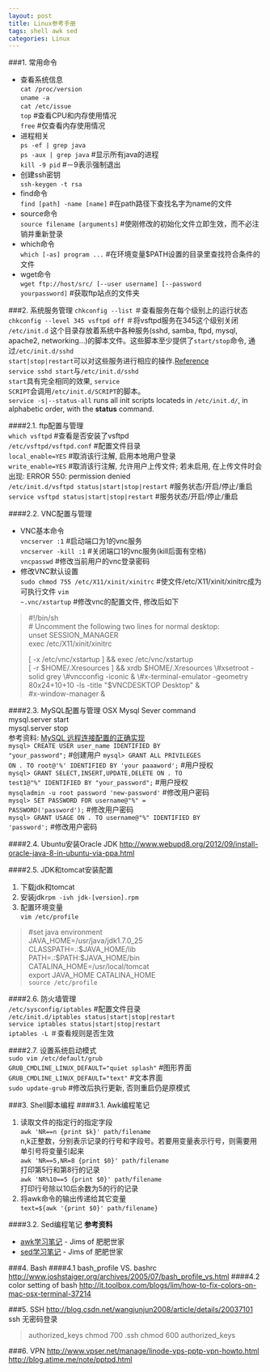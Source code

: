 ```yaml
---
layout: post
title: Linux参考手册
tags: shell awk sed
categories: Linux
---
```

###1. 常用命令
- 查看系统信息  
<code>cat /proc/version</code>  
<code>uname -a</code>  
<code>cat /etc/issue</code>  
<code>top</code>  #查看CPU和内存使用情况  
<code>free</code> #仅查看内存使用情况  
- 进程相关  
<code>ps -ef | grep java</code>  
<code>ps -aux | grep java</code> #显示所有java的进程  
<code>kill -9 pid</code> #－9表示强制退出  
- 创建ssh密钥  
<code>ssh-keygen -t rsa</code>  
- find命令  
<code>find [path] -name [name]</code> #在path路径下查找名字为name的文件
- source命令  
<code>source filename [arguments]</code> #使刚修改的初始化文件立即生效，而不必注销并重新登录  
- which命令  
<code>which [-as] program ...</code> #在环境变量$PATH设置的目录里查找符合条件的文件  
- wget命令  
<code>wget ftp://host/src/ [--user username] [--password yourpassword]</code> #获取ftp站点的文件夹  

###2. 系统服务管理
<code>chkconfig --list</code> ＃查看服务在每个级别上的运行状态  
<code>chkconfig --level 345 vsftpd off</code> ＃将vsftpd服务在345这个级别关闭  
<code>/etc/init.d</code> 这个目录存放着系统中各种服务(sshd, samba, ftpd, mysql, apache2, networking...)的脚本文件。这些脚本至少提供了<code>start/stop</code>命令, 通过<code>/etc/init.d/sshd start|stop|restart</code>可以对这些服务进行相应的操作.[Reference](http://www.ghacks.net/2009/04/04/get-to-know-linux-the-etcinitd-directory/)  
<code>service sshd start</code>与<code>/etc/init.d/sshd start</code>具有完全相同的效果, <code>service SCRIPT</code>会调用<code>/etc/init.d/SCRIPT</code>的脚本。  
<code>service -s|--status-all</code> runs all init scripts locateds in <code>/etc/init.d/</code>, in alphabetic order, with the **status** command.  

####2.1. ftp配置与管理  
<code>which vsftpd</code> #查看是否安装了vsftpd  
<code>/etc/vsftpd/vsftpd.conf</code>    #配置文件目录  
<code>local_enable=YES</code> #取消该行注解, 启用本地用户登录  
<code>write_enable=YES</code> #取消该行注解, 允许用户上传文件; 若未启用, 在上传文件时会出现: ERROR 550: permission denied  
<code>/etc/init.d/vsftpd status|start|stop|restart</code> #服务状态/开启/停止/重启  
<code>service vsftpd status|start|stop|restart</code> #服务状态/开启/停止/重启  

####2.2. VNC配置与管理  
- VNC基本命令  
<code>vncserver :1</code> #启动端口为1的vnc服务  
<code>vncserver -kill :1</code> #关闭端口1的vnc服务(kill后面有空格)  
<code>vncpasswd</code> #修改当前用户的vnc登录密码
- 修改VNC默认设置  
<code>sudo chmod 755 /etc/X11/xinit/xinitrc</code> #使文件/etc/X11/xinit/xinitrc成为可执行文件
<code>vim ~.vnc/xstartup</code> #修改vnc的配置文件, 修改后如下  
>\#!/bin/sh  
>\# Uncomment the following two lines for normal desktop:  
>unset SESSION_MANAGER  
>exec /etc/X11/xinit/xinitrc  
>  
>[ -x /etc/vnc/xstartup ] && exec /etc/vnc/xstartup  
>[ -r $HOME/.Xresources ] && xrdb $HOME/.Xresources  
>\#xsetroot -solid grey  
>\#vncconfig -iconic &  
>\#x-terminal-emulator -geometry 80x24+10+10 -ls -title "$VNCDESKTOP Desktop" &  
>\#x-window-manager &  

####2.3. MySQL配置与管理
OSX Mysql Sever command  
mysql.server start  
mysql.server stop  
参考资料: [MySQL 远程连接配置的正确实现](http://database.51cto.com/art/201006/204537.htm)  
<code>mysql> CREATE USER user_name IDENTIFIED BY "your_password";</code> #创建用户
<code>mysql> GRANT ALL PRIVILEGES ON *.* TO root@'%' IDENTIFIED BY 'your paaaword';</code> #用户授权  
<code>mysql> GRANT SELECT,INSERT,UPDATE,DELETE ON *.* TO test1@"%" IDENTIFIED BY "your_password";</code> #用户授权  
<code>mysqladmin -u root password 'new-password'</code> #修改用户密码  
<code>mysql> SET PASSWORD FOR username@"%" = PASSWORD('password');</code> #修改用户密码  
<code>mysql> GRANT USAGE ON *.* TO username@"%" IDENTIFIED BY 'password';</code> #修改用户密码  

####2.4. Ubuntu安装Oracle JDK
<http://www.webupd8.org/2012/09/install-oracle-java-8-in-ubuntu-via-ppa.html>

####2.5. JDK和tomcat安装配置
1. 下载jdk和tomcat  
2. 安装jdk<code>rpm -ivh jdk-[version].rpm</code>  
3. 配置环境变量  
<code>vim /etc/profile</code>  
>\#set java environment  
>JAVA_HOME=/usr/java/jdk1.7.0_25  
>CLASSPATH=.:\$JAVA_HOME/lib  
>PATH=.:\$PATH:\$JAVA_HOME/bin  
>CATALINA_HOME=/usr/local/tomcat  
>export JAVA_HOME CATALINA_HOME  
<code>source /etc/profile</code>  

####2.6. 防火墙管理  
<code>/etc/sysconfig/iptables</code> #配置文件目录  
<code>/etc/init.d/iptables status|start|stop|restart</code>  
<code>service iptables status|start|stop|restart</code>  
<code>iptables -L</code> ＃查看规则是否生效  

####2.7. 设置系统启动模式  
<code>sudo vim /etc/default/grub</code>  
<code>GRUB_CMDLINE_LINUX_DEFAULT="quiet splash"</code> #图形界面  
<code>GRUB_CMDLINE_LINUX_DEFAULT="text"</code> #文本界面  
<code>sudo update-grub</code> #修改后执行更新, 否则重启仍是原模式

###3. Shell脚本编程
####3.1. Awk编程笔记
1. 读取文件的指定行的指定字段  
<code>awk 'NR==n {print $k}' path/filename</code>  
n,k正整数，分别表示记录的行号和字段号。若要用变量表示行号，则需要用单引号将变量引起来  
<code>awk 'NR==5,NR=8 {print $0}' path/filename</code>  
打印第5行和第8行的记录  
<code>awk 'NR%10==5 {print $0}' path/filename</code>  
打印行号除以10后余数为5的行的记录  
2. 将awk命令的输出传递给其它变量  
<code>text=${awk '{print $0}' path/filename}</code>  

####3.2. Sed编程笔记
__参考资料__  
- [awk学习笔记](http://man.lupaworld.com/content/manage/ringkee/awk.htm#id2861697) - Jims of 肥肥世家
- [sed学习笔记](http://tsnc.zhongaokao.com/tsnc_wgrj/doc/sed.htm) - Jims of 肥肥世家

###4. Bash
####4.1 bash_profile VS. bashrc
<http://www.joshstaiger.org/archives/2005/07/bash_profile_vs.html>
####4.2 color setting of bash
<http://it.toolbox.com/blogs/lim/how-to-fix-colors-on-mac-osx-terminal-37214>

###5. SSH
<http://blog.csdn.net/wangjunjun2008/article/details/20037101>
ssh 无密码登录
> authorized_keys
> chmod 700 .ssh
> chmod 600 authorized_keys

###6. VPN
<http://www.vpser.net/manage/linode-vps-pptp-vpn-howto.html>
<http://blog.atime.me/note/pptpd.html>
